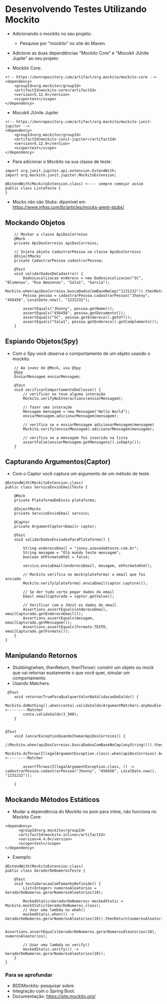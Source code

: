# Desenvolvendo Testes Utilizando Mockito

* Adicionando o mockito no seu projeto:
    - Pesquise por "mockito" no site do Maven.

* Adicione as duas dependências "Mockito Core" e "Mocokit JUnite Jupite" ao seu projeto:
  
- Mockito Core:
```
<!-- https://mvnrepository.com/artifact/org.mockito/mockito-core -->
<dependency>
    <groupId>org.mockito</groupId>
    <artifactId>mockito-core</artifactId>
    <version>5.12.0</version>
    <scope>test</scope>
</dependency>
```
- Mocokit JUnite Jupite:

```
<!-- https://mvnrepository.com/artifact/org.mockito/mockito-junit-jupiter -->
<dependency>
    <groupId>org.mockito</groupId>
    <artifactId>mockito-junit-jupiter</artifactId>
    <version>5.12.0</version>
    <scope>test</scope>
</dependency>
```

* Para adicionar o Mockito na sua classe de teste:

```
import org.junit.jupiter.api.extension.ExtendWith;
import org.mockito.junit.jupiter.MockitoExtension;

@ExtendWith(MockitoExtension.class) <---- sempre começar assim
public class ListaTeste {
}
```
* Mocks não são Stubs: diponível em https://www.infoq.com/br/articles/mocks-arent-stubs/

## Mockando Objetos

```
    // Mockar a classe ApiDosCorreios
    @Mock
    private ApiDosCorreios apiDosCorreios;

    // Injeta objeto CadastrarPessoa na classe ApiDosCorreios
    @InjectMocks
    private CadastrarPessoa cadastrarPessoa;

    @Test
    void validarDadosDeCadastro() {
        DadosLocalizacao endereco = new DadosLocalizacao("SC", "Blumenau", "Rua Amazonas", "Sala1", "Garcia");
        Mockito.when(apiDosCorreios.buscaDadosComBaseNoCep("1231232")).thenReturn(endereco);
        Pessoa pessoa = cadastrarPessoa.cadastrarPessoa("Jhonny", "456456", LocalDate.now(), "1231232");

        assertEquals("Jhonny", pessoa.getNome());
        assertEquals("456456", pessoa.getDocumento());
        assertEquals("SC", pessoa.getEndereco().getUf());
        assertEquals("Sala1", pessoa.getEndereco().getComplemento());
    }
```

## Espiando Objetos(Spy)

- Com o Spy você observa o comportamento de um objeto usando o mockito.

```
    // Ao invez de @Mock, usa @Spy
    @Spy
    EnviarMensagem enviarMensagem;

    @Test
    void verificarComportamentoDaClasse() {
        // verificar se teve alguma interação
        Mockito.verifyNoInteractions(enviarMensagem);

        // fazer uma interação
        Mensagem mensagem = new Mensagem("Hello World");
        enviarMensagem.adicionarMensagem(mensagem);

        // verifica se o enviarMensagem adicionarMensagem(mensagem)
        Mockito.verify(enviarMensagem).adicionarMensagem(mensagem);

        // verifica se a mensagem foi inserida na lista
        assertFalse(enviarMensagem.getMensagens().isEmpty());
    }
```

## Capturando Argumentos(Captor)

- Com o Captor você captura um argumento de um método de teste.

```
@ExtendWith(MockitoExtension.class)
public class ServicoEnvioEmailTeste {

    @Mock
    private PlataformaDeEnvio plataforma;

    @InjectMocks
    private ServicoEnvioEmail servico;

    @Captor
    private ArgumentCaptor<Email> captor;

    @Test
    void validarDadosEnviadosParaPlataforma() {

        String enderecoEmail = "jonny.azevedo@teste.com.br";
        String mesagem = "Olá mundo teste mensagem";
        boolean ehFormatoHtml = false;

        servico.enviaEmail(enderecoEmail, mesagem, ehFormatoHtml);

        // Mockito verifica no mock(plataforma) o email que foi enviado
        Mockito.verify(plataforma).enviaEmail(captor.capture());

        // Se der tudo certo pegar dados do email
        Email emailCapturado = captor.getValue();

        // Verificar com o JUnit os dados do email
        Assertions.assertEquals(enderecoEmail, emailCapturado.getEnderecoEmail());
        Assertions.assertEquals(mesagem, emailCapturado.getMensagem());
        Assertions.assertEquals(Formato.TEXTO, emailCapturado.getFormato());
    }
}
```

## Manipulando Retornos

- Stubbing(when, thenReturn, thenThrow): constrir um objeto ou mock que vai retornar exatamente o que você quer, simular um comportamento.
- Usando Matchers.

```
 @Test
    void retornarTrueParaQualquerValorNaValidacaoDeSaldo() {
        Mockito.doNothing().when(conta).validaSaldo(ArgumentMatchers.anyDouble()); <---------Matcher
        conta.validaSaldo(3_500);
    }


@Test
    void lancarExceptionQuandoChamarApiDosCorreios() {
        //Mockito.when(apiDosCorreios.buscaDadosComBaseNoCep(anyString())).thenThrow(IllegalArgumentException.class);
        Mockito.doThrow(IllegalArgumentException.class).when(apiDosCorreios).buscaDadosComBaseNoCep(ArgumentMatchers.anyString()); <---------Matcher

        assertThrows(IllegalArgumentException.class, () -> cadastrarPessoa.cadastrarPessoa("Jhonny", "456456", LocalDate.now(), "1231232"));

    }
```

## Mockando Métodos Estáticos

- Mudar a dependência do Mockito no pom para inline, não funciona no Mockito Core:

```
<dependency>
      <groupId>org.mockito</groupId>
      <artifactId>mockito-inline</artifactId>
      <version>4.4.0</version>
      <scope>test</scope>
</dependency>
```

- Exemplo:

```
@ExtendWith(MockitoExtension.class)
public class GeradorDeNumerosTeste {

    @Test
    void testaGeracaoComTamanhoDefinido() {
        List<Integer> numerosAleatorios = GeradorDeNumeros.gerarNumerosAleatorios(10);

        MockedStatic<GeradorDeNumeros> mockedStatic = Mockito.mockStatic(GeradorDeNumeros.class);
        // Usar uma lambda no wheh()
        mockedStatic.when(() -> GeradorDeNumeros.gerarNumerosAleatorios(10)).thenReturn(numerosAleatorios);

        Assertions.assertEquals(GeradorDeNumeros.gerarNumerosAleatorios(10), numerosAleatorios);

        // Usar uma lambda no verify()
        mockedStatic.verify(() -> GeradorDeNumeros.gerarNumerosAleatorios(10));
    }
}
```

### Para se aprofundar

- BDDMockito: pesquisar sobre.
- Integração com o Spring Boot.
- Documentação: https://site.mockito.org/









